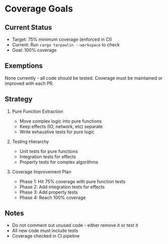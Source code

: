 # Coverage Goals

## Current Status
- Target: 75% minimum coverage (enforced in CI)
- Current: Run `cargo tarpaulin --workspace` to check
- Goal: 100% coverage

## Exemptions
None currently - all code should be tested.
Coverage must be maintained or improved with each PR.

## Strategy
1. Pure Function Extraction
   - Move complex logic into pure functions
   - Keep effects (IO, network, etc) separate
   - Write exhaustive tests for pure logic

2. Testing Hierarchy
   - Unit tests for pure functions
   - Integration tests for effects
   - Property tests for complex algorithms

3. Coverage Improvement Plan
   - Phase 1: Hit 75% coverage with pure function tests
   - Phase 2: Add integration tests for effects
   - Phase 3: Add property tests
   - Phase 4: Reach 100% coverage

## Notes
- Do not comment out unused code - either remove it or test it
- All new code must include tests
- Coverage checked in CI pipeline

